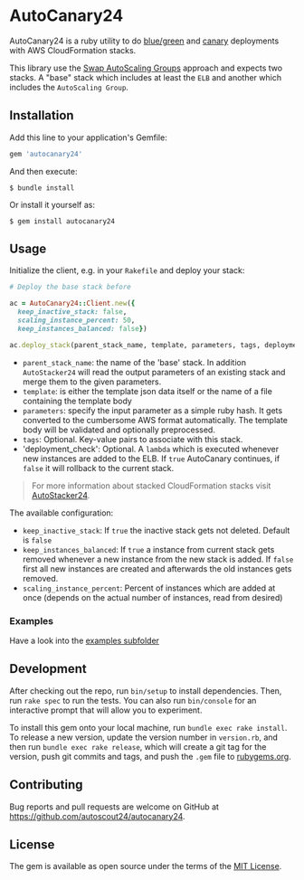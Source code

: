 # AutoCanary24

AutoCanary24 is a ruby utility to do [blue/green](http://martinfowler.com/bliki/BlueGreenDeployment.html) and [canary](http://martinfowler.com/bliki/CanaryRelease.html) deployments with AWS CloudFormation stacks.

This library use the [Swap AutoScaling Groups](http://www.slideshare.net/AmazonWebServices/dvo401-deep-dive-into-bluegreen-deployments-on-aws/32) approach and expects two stacks. A "base" stack which includes at least the `ELB` and another which includes the `AutoScaling Group`.


## Installation

Add this line to your application's Gemfile:

```ruby
gem 'autocanary24'
```

And then execute:

    $ bundle install

Or install it yourself as:

    $ gem install autocanary24


## Usage

Initialize the client, e.g. in your `Rakefile` and deploy your stack:

```ruby
# Deploy the base stack before

ac = AutoCanary24::Client.new({
  keep_inactive_stack: false,
  scaling_instance_percent: 50,
  keep_instances_balanced: false})

ac.deploy_stack(parent_stack_name, template, parameters, tags, deployment_check)
```

- `parent_stack_name`: the name of the 'base' stack. In addition `AutoStacker24` will read the output parameters of an existing stack and merge them to the given parameters.
- `template`: is either the template json data itself or the name of a file containing the template body
- `parameters`: specify the input parameter as a simple ruby hash. It gets converted to the
  cumbersome AWS format automatically.
  The template body will be validated and optionally preprocessed.
- `tags`: Optional. Key-value pairs to associate with this stack.
- 'deployment_check': Optional. A `lambda` which is executed whenever new instances are added to the ELB. If `true` AutoCanary continues, if `false` it will rollback to the current stack.

> For more information about stacked CloudFormation stacks visit [AutoStacker24](https://github.com/autoscout24/autostacker24).

The available configuration:
- `keep_inactive_stack`: If `true` the inactive stack gets not deleted. Default is `false`
- `keep_instances_balanced`: If `true` a instance from current stack gets removed whenever a new instance from the new stack is added. If `false` first all new instances are created and afterwards the old instances gets removed.
- `scaling_instance_percent`: Percent of instances which are added at once (depends on the actual number of instances, read from desired)



### Examples
Have a look into the [examples subfolder](https://github.com/autoscout24/autocanary24/blob/master/examples/)

## Development

After checking out the repo, run `bin/setup` to install dependencies. Then, run `rake spec` to run the tests. You can also run `bin/console` for an interactive prompt that will allow you to experiment.

To install this gem onto your local machine, run `bundle exec rake install`. To release a new version, update the version number in `version.rb`, and then run `bundle exec rake release`, which will create a git tag for the version, push git commits and tags, and push the `.gem` file to [rubygems.org](https://rubygems.org).


## Contributing

Bug reports and pull requests are welcome on GitHub at https://github.com/autoscout24/autocanary24.


## License

The gem is available as open source under the terms of the [MIT License](http://opensource.org/licenses/MIT).
